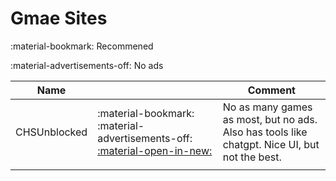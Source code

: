 # Gmae Sites

:material-bookmark: Recommened

:material-advertisements-off: No ads


| Name         |                                                                                               | Comment                                                                                       |
| -------------- | ----------------------------------------------------------------------------------------------- | ----------------------------------------------------------------------------------------------- |
| CHSUnblocked | :material-bookmark: :material-advertisements-off: [:material-open-in-new:](https://google.com) | No as many games as most, but no ads. Also has tools like chatgpt. Nice UI, but not the best. |
|              |                                                                                               |                                                                                               |
